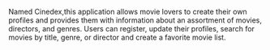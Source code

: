 Named Cinedex,this application allows movie lovers to create their own profiles and provides them with information about an assortment of movies, directors, and genres. Users can register, update their profiles, search for movies by title, genre, or director and create a favorite movie list.

